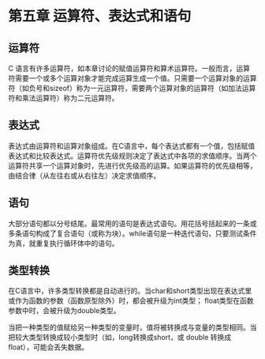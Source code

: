 # 第五章 运算符、表达式和语句

## 运算符

C 语言有许多运算符，如本章讨论的赋值运算符和算术运算符。一般而言，运算符需要一个或多个运算对象才能完成运算生成一个值。只需要一个运算对象的运算符（如负号和sizeof）称为一元运算符，需要两个运算对象的运算符（如加法运算符和乘法运算符）称为二元运算符。

## 表达式

表达式由运算符和运算对象组成。在C语言中，每个表达式都有一个值，包括赋值表达式和比较表达式。运算符优先级规则决定了表达式中各项的求值顺序。当两个运算符共享一个运算对象时，先进行优先级高的运算。如果运算符的优先级相等，由结合律（从左往右或从右往左）决定求值顺序。

## 语句

大部分语句都以分号结尾。最常用的语句是表达式语句。用花括号括起来的一条或多条语句构成了复合语句（或称为块）。while语句是一种迭代语句，只要测试条件为真，就重复执行循环体中的语句。

## 类型转换

在C语言中，许多类型转换都是自动进行的。当char和short类型出现在表达式里或作为函数的参数（函数原型除外）时，都会被升级为int类型； float类型在函数参数中时，会被升级为double类型。

当把一种类型的值赋给另一种类型的变量时，值将被转换成与变量的类型相同。当把较大类型转换成较小类型时（如，long转换成short，或 double 转换成 float），可能会丢失数据。